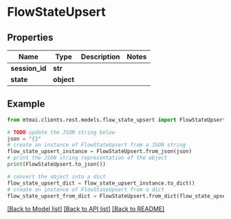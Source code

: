 # FlowStateUpsert


## Properties

Name | Type | Description | Notes
------------ | ------------- | ------------- | -------------
**session_id** | **str** |  | 
**state** | **object** |  | 

## Example

```python
from mtmai.clients.rest.models.flow_state_upsert import FlowStateUpsert

# TODO update the JSON string below
json = "{}"
# create an instance of FlowStateUpsert from a JSON string
flow_state_upsert_instance = FlowStateUpsert.from_json(json)
# print the JSON string representation of the object
print(FlowStateUpsert.to_json())

# convert the object into a dict
flow_state_upsert_dict = flow_state_upsert_instance.to_dict()
# create an instance of FlowStateUpsert from a dict
flow_state_upsert_from_dict = FlowStateUpsert.from_dict(flow_state_upsert_dict)
```
[[Back to Model list]](../README.md#documentation-for-models) [[Back to API list]](../README.md#documentation-for-api-endpoints) [[Back to README]](../README.md)


